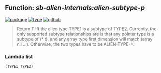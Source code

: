## Function: ***sb-alien-internals:alien-subtype-p***
[![package](https://img.shields.io/badge/Package-SB--ALIEN--INTERNALS-5f9ea0.svg?style=social&colorA=999999)](../) [![type](https://img.shields.io/badge/Type-Function-5f9ea0.svg?style=social&colorA=999999)](../#function) [![github](https://img.shields.io/badge/GitHub-View_the_source-5f9ea0.svg?style=social&colorA=999999&logo=github)](https://github.com/sbcl/sbcl/blob/master/src/code/host-alieneval.lisp/) 

> Return T iff the alien type TYPE1 is a subtype of TYPE2. Currently, the
> only supported subtype relationships are is that any pointer type is a
> subtype of (* t), and any array type first dimension will match
> (array <eltype> nil ...). Otherwise, the two types have to be
> ALIEN-TYPE-=.

### Lambda list
```
(TYPE1 TYPE2)
```
